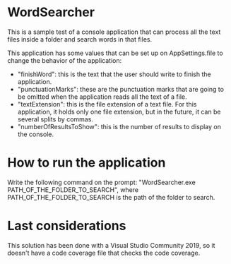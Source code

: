 # WordSearcher
This is a sample test of a console application that can process all the text files inside a folder and search words in that files.

This application has some values that can be set up on AppSettings.file to change the behavior of the application:
- "finishWord": this is the text that the user should write to finish the application.
- "punctuationMarks": these are the punctuation marks that are going to be omitted when the application reads all the text of a file.
- "textExtension": this is the file extension of a text file. For this application, it holds only one file extension, but in the future, it can be several splits by commas.
- "numberOfResultsToShow": this is the number of results to display on the console.

# How to run the application
Write the following command on the prompt: "WordSearcher.exe PATH_OF_THE_FOLDER_TO_SEARCH", where PATH_OF_THE_FOLDER_TO_SEARCH is the path of the folder to search.

# Last considerations
This solution has been done with a Visual Studio Community 2019, so it doesn't have a code coverage file that checks the code coverage.
